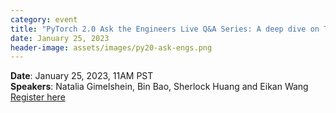 ```yaml
---
category: event
title: "PyTorch 2.0 Ask the Engineers Live Q&A Series: A deep dive on TorchInductor and PT2 Backend Integration"
date: January 25, 2023
header-image: assets/images/py20-ask-engs.png
---
```


**Date**: January 25, 2023, 11AM  PST  
**Speakers**: Natalia Gimelshein, Bin Bao, Sherlock Huang and Eikan Wang  
[Register here](https://community.linuxfoundation.org/j/gayr75zshnded/)